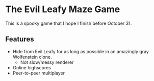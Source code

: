 # The Evil Leafy Maze Game
This is a spooky game that I hope I finish before October 31.

## Features
* Hide from Evil Leafy for as long as possible in an amazingly gray Wolfenstein clone.
    * Not slow/messy renderer
* Online highscores
* Peer-to-peer multiplayer
